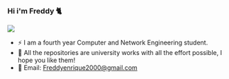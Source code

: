 ### Hi i'm Freddy 🐈


![](https://media2.giphy.com/media/cID9NShVKKjHs5ygCP/giphy.gif)

- ⚡ I am a fourth year Computer and Network Engineering student. 
- 🍕 All the repositories are university works with all the effort possible, I hope you like them!
- 🚀 Email: Freddyenrique2000@gmail.com
